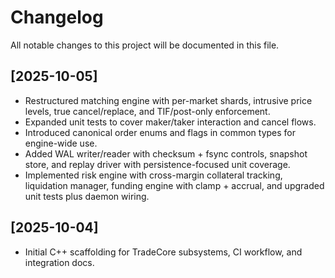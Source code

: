 # Changelog

All notable changes to this project will be documented in this file.

## [2025-10-05]
- Restructured matching engine with per-market shards, intrusive price levels, true cancel/replace, and TIF/post-only enforcement.
- Expanded unit tests to cover maker/taker interaction and cancel flows.
- Introduced canonical order enums and flags in common types for engine-wide use.
- Added WAL writer/reader with checksum + fsync controls, snapshot store, and replay driver with persistence-focused unit coverage.
- Implemented risk engine with cross-margin collateral tracking, liquidation manager, funding engine with clamp + accrual, and upgraded unit tests plus daemon wiring.

## [2025-10-04]
- Initial C++ scaffolding for TradeCore subsystems, CI workflow, and integration docs.
